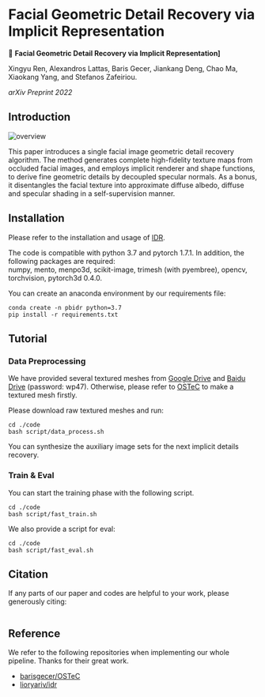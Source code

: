 # Facial Geometric Detail Recovery via Implicit Representation

:herb: **Facial Geometric Detail Recovery via Implicit Representation]**

Xingyu Ren, Alexandros Lattas, Baris Gecer, Jiankang Deng, Chao Ma, Xiaokang Yang, and Stefanos Zafeiriou. 

*arXiv Preprint 2022*

## Introduction

![overview](https://github.com/deepinsight/insightface/tree/master/reconstruction/PBIDR/figures/overview.png)

This paper introduces a single facial image geometric detail recovery algorithm. The method generates complete high-fidelity texture maps from occluded facial images, and employs implicit renderer and shape functions, to derive fine geometric details by decoupled specular normals. As a bonus, it disentangles the facial texture into approximate diffuse albedo, diffuse and specular shading in a self-supervision manner.

## Installation

Please refer to the installation and usage of [IDR](https://github.com/lioryariv/idr).

The code is compatible with python 3.7 and pytorch 1.7.1. In addition, the following packages are required:  
numpy, mento, menpo3d, scikit-image, trimesh (with pyembree), opencv, torchvision, pytorch3d 0.4.0.

You can create an anaconda environment by our requirements file:

```
conda create -n pbidr python=3.7
pip install -r requirements.txt
```

## Tutorial

### Data Preprocessing

 We have provided several textured meshes from [Google Drive](https://drive.google.com/file/d/1R7MdWawdMSjQUOnciJ5mb1pcwoY61Tzc/view?usp=sharing) and [Baidu Drive](https://pan.baidu.com/s/16mAqB_7mlbW2--0__patWA) (password: wp47). Otherwise, please refer to [OSTeC](https://github.com/barisgecer/OSTeC) to make a textured mesh firstly.

Please download raw textured meshes and run:

 ```shell
cd ./code
bash script/data_process.sh
 ```

 You can synthesize the auxiliary image sets for the next implicit details recovery.

### Train & Eval

You can start the training phase with the following script.

 ```shell
cd ./code
bash script/fast_train.sh
 ```

 We also provide a script for eval: 

 ```shell
cd ./code
bash script/fast_eval.sh
 ```

## Citation

 If any parts of our paper and codes are helpful to your work, please generously citing:

 ```

 ```

## Reference

 We refer to the following repositories when implementing our whole pipeline. Thanks for their great work.

 - [barisgecer/OSTeC](https://github.com/barisgecer/OSTeC)
 - [lioryariv/idr](https://github.com/lioryariv/idr)

